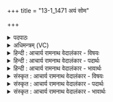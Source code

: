 +++
title = "13-1_1471 अयं सोम"

+++
<details><summary>पदपाठः</summary>

अ꣡य꣢म्। सो꣡मः꣢꣯। इ꣣न्द्र। तु꣡भ्य꣢꣯म्। सु꣣न्वे। तु꣡भ्य꣢꣯म्। सु꣣न्वे। तु꣡भ्य꣢꣯म्। प꣣वते। त्व꣢म्। अ꣣स्य। पाहि। त्व꣢म्। ह꣣। य꣢म्। च꣣कृ꣢षे। त्वम्। ववृ꣣षे꣢। इ꣡न्दु꣢꣯म्। म꣡दा꣢꣯य। यु꣡ज्या꣢꣯य। सो꣡म꣢꣯म्। १४७१।
</details>

<details><summary>अधिमन्त्रम् (VC)</summary>

- पवमानः सोमः
- उशनाः काव्यः
- त्रिष्टुप्
- धैवतः
</details>

<details><summary>हिन्दी : आचार्य रामनाथ वेदालंकार - विषयः</summary>

प्रथम मन्त्र में आनन्दरस के प्रवाह का वर्णन है।
</details>

<details><summary>हिन्दी : आचार्य रामनाथ वेदालंकार - पदार्थः</summary>

पदार्थान्वयभाषाः -  हे(इन्द्र)जीवात्मन्! (अयं सोमः)यह ब्रह्मानन्द-रस(तुभ्यम्)तेरे लिए(सुन्वे)अभिषुत हो रहा है, (तुभ्यम्)तेरे लिए(पवते)प्रवाहित हो रहा है।(त्वम् अस्य पाहि)तू इसका पान कर, (यम्)जिस(इन्दुम्)भिगोनेवाले(सोमम्)ब्रह्मानन्द-रस को(मदाय)उत्साह के लिए, (युज्याय)और ब्रह्म के साथ मैत्री के लिए(त्वं ह)तूने ही(चकृषे)ब्रह्म के पास से उत्पन्न किया है और(त्वम्)तूने ही(ववृषे)उसके पास से अपने ऊपर उसकी वर्षा की है ॥१॥
</details>

<details><summary>हिन्दी : आचार्य रामनाथ वेदालंकार - भावार्थः</summary>

भावार्थभाषाः -  परमात्मा के साथ अपने आत्मा का योग करते हुए योगी लोग उसके पास से परमानन्द प्राप्त करके कृतार्थ हो जाते हैं ॥१॥
</details>

<details><summary>संस्कृत : आचार्य रामनाथ वेदालंकार - विषयः</summary>

तत्रादौ आनन्दरसप्रवाहं वर्णयति।
</details>

<details><summary>संस्कृत : आचार्य रामनाथ वेदालंकार - पदार्थः</summary>

पदार्थान्वयभाषाः -  हे(इन्द्र)जीवात्मन्! (अयं सोमः)एष ब्रह्मानन्दरसः(तुभ्यम्)त्वदर्थम्(सुन्वे)अभिषूयते, (तुभ्यम्)त्वदर्थम्(पवते)प्रवहति, (त्वम् अस्य पाहि)त्वम् एतम् आस्वादय, (यम् इन्दुम्)क्लेदकम्(सोमम्)ब्रह्मानन्दरसम्(मदाय)उत्साहाय, (युज्याय)ब्रह्मणा सह सख्याय च(त्वं ह)त्वमेव(चकृषे)ब्रह्मणः सकाशात् उत्पादितवानसि, (त्वम्)त्वमेव च(ववृषे)तत्सकाशात् स्वोपरि वर्षितवान् असि ॥१॥
</details>

<details><summary>संस्कृत : आचार्य रामनाथ वेदालंकार - भावार्थः</summary>

भावार्थभाषाः -  परमात्मना स्वात्मानं युञ्जाना योगिनस्तत्सकाशात् परमानन्दं प्राप्य कृतार्था जायन्ते ॥१॥
</details>